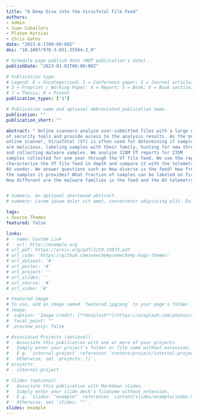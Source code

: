 ```yaml
---
title: "A Deep Dive into the VirusTotal File Feed"
authors:
- admin
- Juan Caballero
- Platon Kotzias
- Chris Gates
date: "2023-6-1T00:00:00Z"
doi: "10.1007/978-3-031-35504-2_8"

# Schedule page publish date (NOT publication's date).
publishDate: "2023-01-01T00:00:00Z"

# Publication type.
# Legend: 0 = Uncategorized; 1 = Conference paper; 2 = Journal article;
# 3 = Preprint / Working Paper; 4 = Report; 5 = Book; 6 = Book section;
# 7 = Thesis; 8 = Patent
publication_types: ["1"]

# Publication name and optional abbreviated publication name.
publication: ""
publication_short: ""

abstract: " Online scanners analyze user-submitted files with a large number
of security tools and provide access to the analysis results. As the most popular
online scanner, VirusTotal (VT) is often used for determining if samples
are malicious, labeling samples with their family, hunting for new threats,
and collecting malware samples. We analyze 328M VT reports for 235M
samples collected for one year through the VT file feed. We use the reports to
characterize the VT file feed in depth and compare it with the telemetry of an
AV vendor. We answer questions such as How diverse is the feed? How fresh are
the samples it provides? What fraction of samples can be labeled on first sight?
How different are the malware families in the feed and the AV telemetry?"


# Summary. An optional shortened abstract.
# summary: Lorem ipsum dolor sit amet, consectetur adipiscing elit. Duis posuere tellus ac convallis placerat. Proin tincidunt magna sed ex sollicitudin condimentum.

tags:
- Source Themes
featured: false

links:
# - name: Custom Link
#   url: http://example.org
# url_pdf: https://arxiv.org/pdf/2210.15973.pdf
# url_code: 'https://github.com/wowchemy/wowchemy-hugo-themes'
# url_dataset: '#'
# url_poster: '#'
# url_project: ''
# url_slides: ''
# url_source: '#'
# url_video: '#'

# Featured image
# To use, add an image named `featured.jpg/png` to your page's folder. 
# image:
#  caption: 'Image credit: [**Unsplash**](https://unsplash.com/photos/s9CC2SKySJM)'
#  focal_point: ""
#  preview_only: false

# Associated Projects (optional).
#   Associate this publication with one or more of your projects.
#   Simply enter your project's folder or file name without extension.
#   E.g. `internal-project` references `content/project/internal-project/index.md`.
#   Otherwise, set `projects: []`.
# projects:
# - internal-project

# Slides (optional).
#   Associate this publication with Markdown slides.
#   Simply enter your slide deck's filename without extension.
#   E.g. `slides: "example"` references `content/slides/example/index.md`.
#   Otherwise, set `slides: ""`.
slides: example
---
```


<!--
{{% callout note %}}
Create your slides in Markdown - click the *Slides* button to check out the example.
{{% /callout %}}
-->

<!--
 Supplementary notes can be added here, including [code, math, and images](https://wowchemy.com/docs/writing-markdown-latex/).
-->

